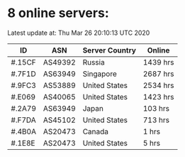 # 8 online servers:

Latest update at: Thu Mar 26 20:10:13 UTC 2020

| ID | ASN | Server Country | Online |
| -- | --- | -------------- | ------ |
| #.15CF | AS49392 | Russia | 1439 hrs |
| #.7F1D | AS63949 | Singapore | 2687 hrs |
| #.9FC3 | AS53889 | United States | 2534 hrs |
| #.E069 | AS40065 | United States | 1423 hrs |
| #.2A79 | AS63949 | Japan | 103 hrs |
| #.F7DA | AS45102 | United States | 713 hrs |
| #.4B0A | AS20473 | Canada | 1 hrs |
| #.1E8E | AS20473 | United States | 5 hrs |


